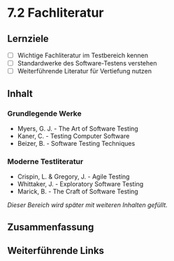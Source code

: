 # 7.2 Fachliteratur

## Lernziele

- [ ] Wichtige Fachliteratur im Testbereich kennen
- [ ] Standardwerke des Software-Testens verstehen
- [ ] Weiterführende Literatur für Vertiefung nutzen

## Inhalt

### Grundlegende Werke

- Myers, G. J. - The Art of Software Testing
- Kaner, C. - Testing Computer Software
- Beizer, B. - Software Testing Techniques

### Moderne Testliteratur

- Crispin, L. & Gregory, J. - Agile Testing
- Whittaker, J. - Exploratory Software Testing
- Marick, B. - The Craft of Software Testing

_Dieser Bereich wird später mit weiteren Inhalten gefüllt._

## Zusammenfassung

## Weiterführende Links
